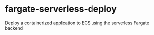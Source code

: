 # fargate-serverless-deploy

Deploy a containerized application to ECS using the serverless Fargate backend
